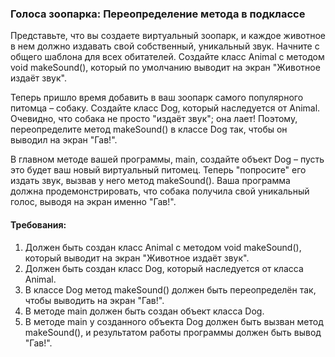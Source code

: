 
### Голоса зоопарка: Переопределение метода в подклассе

Представьте, что вы создаете виртуальный зоопарк, и каждое животное в нем должно издавать свой собственный, уникальный звук. Начните с общего шаблона для всех обитателей. Создайте класс Animal с методом void makeSound(), который по умолчанию выводит на экран "Животное издаёт звук".

Теперь пришло время добавить в ваш зоопарк самого популярного питомца – собаку. Создайте класс Dog, который наследуется от Animal. Очевидно, что собака не просто "издаёт звук"; она лает! Поэтому, переопределите метод makeSound() в классе Dog так, чтобы он выводил на экран "Гав!".

В главном методе вашей программы, main, создайте объект Dog – пусть это будет ваш новый виртуальный питомец. Теперь "попросите" его издать звук, вызвав у него метод makeSound(). Ваша программа должна продемонстрировать, что собака получила свой уникальный голос, выводя на экран именно "Гав!".

#### Требования:
1. Должен быть создан класс Animal с методом void makeSound(), который выводит на экран "Животное издаёт звук".
2. Должен быть создан класс Dog, который наследуется от класса Animal.
3. В классе Dog метод makeSound() должен быть переопределён так, чтобы выводить на экран "Гав!".
4. В методе main должен быть создан объект класса Dog.
5. В методе main у созданного объекта Dog должен быть вызван метод makeSound(), и результатом работы программы должен быть вывод "Гав!".